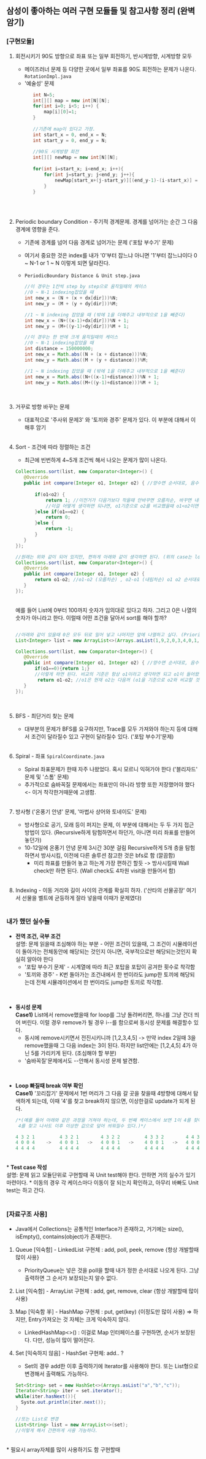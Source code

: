 ## 삼성이 좋아하는 여러 구현 모듈들 및 참고사항 정리 (완벽 암기)

### [구현모듈]
1. 회전시키기 90도 방향으로 좌표 또는 일부 회전하기, 반시계방향, 시계방향 모두
   - 메이즈러너 문제 등 다양한 곳에서 일부 좌표를 90도 회전하는 문제가 나온다. ```RotationImpl.java```
   - '예술성' 문제
     ```java    		
		int N=5;
		int[][] map = new int[N][N];
		for(int i=0; i<5; i++) {
			map[i][0]=1;
		}
		
        //기존에 map이 있다고 가정.
		int start_x = 0, end_x = N;
		int start_y = 0, end_y = N;
		
		//90도 시계방향 회전
		int[][] newMap = new int[N][N];
		  
		for(int i=start_x; i<end_x; i++){
			for(int j=start_y; j<end_y; j++){
				newMap[start_x+(j-start_y)][(end_y-1)-(i-start_x)] = map[i][j];
			}
		}
		  
      ```
     
   <br>
   
2. Periodic boundary Condition - 주기적 경계문제. 경계를 넘어가는 순간 그 다음 경계에 영향을 준다.
   - 기존에 경계를 넘어 다음 경계로 넘어가는 문제 ('포탑 부수기' 문제)
   - 여기서 중요한 것은 index를 내가 '0'부터 잡느냐 아니면 '1'부터 잡느냐이다 0 ~ N-1 or 1 ~ N 이렇게 되면 달라진다.
   - ```PeriodicBoundary Distance & Unit step.java```
     ```java
     //이 경우는 1칸씩 step by step으로 움직일때의 케이스
     //0 ~ N-1 indexing잡았을 때
     int new_x = (N + (x + dx[dir]))%N;
     int new_y = (M + (y + dy[dir]))%M;

     //1 ~ N indexing 잡았을 때 (밖에 1을 더해주고 내부적으로 1을 빼준다)
     int new_x = (N+((x-1)+dx[dir]))%N + 1;
     int new_y = (M+((y-1)+dy[dir]))%M + 1;
     ```

      ```java
     //이 경우는 한 번에 크게 움직일때의 케이스
     //0 ~ N-1 indexing잡았을 때
     int distance = 150000000;
     int new_x = Math.abs((N + (x + distance)))%N;
     int new_y = Math.abs((M + (y + distance)))%M;

     //1 ~ N indexing 잡았을 때 (밖에 1을 더해주고 내부적으로 1을 빼준다)
     int new_x = Math.abs((N+((x-1)+distance)))%N + 1;
     int new_y = Math.abs((M+((y-1)+distance)))%M + 1;
     ``` 
     
   <br>
3. 거꾸로 방향 바꾸는 문제
   - 대표적으로 '주사위 문제3' 와 '토끼와 경주' 문제가 있다. 이 부분에 대해서 이해후 암기
   <br>

4. Sort - 조건에 따라 정렬하는 조건
    - 최근에 빈번하게 4~5개 조건씩 해서 나오는 문제가 많이 나온다.
     
	 ```java
	Collections.sort(list, new Comparator<Integer>() {
		@Override
		public int compare(Integer o1, Integer o2) { //양수면 순서대로, 음수면 역순
			
			if(o1<o2) {
				return 1; //이전거가 다음거보다 작을때 안바꾸면 오름차순, 바꾸면 내림차순 (양수 바꿔, 음수 안바꿔)
  				//이걸 어떻게 생각하면 되냐면, o1기준으로 o2를 비교했을때 o1<o2이면 return 양수 -> 바꿔! o1과 o2가 바뀜.
			}else if(o1==o2) {
				return 0;
			}else {
				return -1;
			}
		}
	});

	//원래는 위와 같이 되어 있지만, 편하게 아래와 같이 생각하면 된다. (위의 case는 long type때문에)
	Collections.sort(list, new Comparator<Integer>() {
		@Override
		public int compare(Integer o1, Integer o2) { 
		    return o1-o2; //o1-o2 (오름차순) , o2-o1 (내림차순) o1 o2 순서대로 (오름), o2 o1 역으로 (내림)
		}
	});
	```
  	<br>
   	 예를 들어  List에 0부터 100까지 숫자가 임의대로 있다고 하자. 그리고 0은 나열의 숫자가 아니라고 한다. 이럴때 어떤 조건을 달아서 sort를 해야 할까?
    
  	 ```java
    
	//아래와 같이 있을때 0은 모두 뒤로 밀어 넣고 나머지만 앞에 나열하고 싶다. (Priority Queue의 단골문제)
   	 List<Integer> list = new ArrayList<>(Arrays.asList(1,9,2,0,3,4,0,1,4,0,2,30,0,0,1,30,54,0,0,5,6));
    
	 Collections.sort(list, new Comparator<Integer>() {
		@Override
		public int compare(Integer o1, Integer o2) { //양수면 순서대로, 음수면 역순
			if(o1==0){return 1;}
			//이렇게 하면 된다. 비교의 기준은 항상 o1이라고 생각하면 되고 o1이 들어왔을때 1을 함으로써 뒤로 바꿔준다.
		     return o1-o2; //o1은 현재 o2는 다음꺼 (o1을 기준으로 o2와 비교할 것)
		}
	});
	```
 
   <br>
6. BFS - 최단거리 찾는 문제
    - 대부분의 문제가 BFS를 요구하지만, Trace를 모두 가져와야 하는지 등에 대해서 조건이 달라질수 있고 구현이 달라질수 있다. ('포탑 부수기'문제)
   <br>
7. Spiral - 좌표 ```SpiralCoordinate.java```
    - Spiral 좌표문제가 한때 자주 나왔었다. 혹시 모르니 익혀가야 한다 ('블리자드' 문제 및 '스톰' 문제)
    - 추가적으로 숨바꼭질 문제에서는 좌표만이 아니라 방향 또한 저장했어야 했다 <- 이거 착각한거때문에 고생함.
      
   <br>
8. 방사형 ('온풍기 안녕' 문제, '마법사 상어와 토네이도' 문제) 
    - 방사형으로 공기, 모래 등이 퍼지는 문제, 이 부분에 대해서는 두 두 가지 접근 방법이 있다. (Recursive하게 탐험하면서 하던가, 아니면 미리 좌표를 만들어 놓던가)
    - 10-12일에 온풍기 안녕 문제 3시간 30분 걸림 Recursive하게 5개 층을 탐험하면서 방사시킴, 이전에 다른 솔루션 참고한 것은 bfs로 함 (깔끔함)
    	- 미리 좌표를 만들어 놓고 하는게 가장 편하긴 할듯 -> 방사시킬때 Wall check만 하면 된다. (Wall check도 4차원 visit을 만들어서 함)

   <br>
9. Indexing - 이동 거리와 길이 사이의 관계를 확실히 하자. ('산타의 선물공장' 여기서 선물을 벨트에 균등하게 잘라 넣을때 이때가 문제였다)
   <br><br>

### 내가 했던 실수들 
* <b>전역 조건, 국부 조건</b><br>
  설명: 문제 읽을때 조심해야 하는 부분 - 어떤 조건이 있을때, 그 조건이 시뮬레이션이 돌아가는 전체동안에 해당되는 것인지 아니면, 국부적으로만 해당되는것인지 확실히 알아야 한다
  * '포탑 부수기 문제' - 시계열에 따라 최근 포탑을 포탑이 공겨한 횟수로 착각함
  * '토끼와 경주' - K번 돌아가는 조건내에서 한 번이라도 jump한 토끼에 해당되는데 전체 시뮬레이션에서 한 번이라도 jump한 토끼로 착각함.
<br>

* <b>동시성 문제</b><br>
  <b>Case1)</b> List에서 remove했을때 for loop를 그냥 돌려버리면, 하나를 그냥 건더 띄어 버린다. 이럴 경우 remove가 될 경우 i--를 함으로써 동시성 문제를 해결할수 있다.
   * 동시에 remove시키면서 전진시키니까 [1,2,3,4,5] -> 만약 index 2일때 3을 remove했을때 그 다음 index는 3이 된다. 하지만 list안에는 [1,2,4,5] 4가 아닌 5를 가리키게 된다. (조심해야 할 부분)
   * '숨바꼭질'문제에서도 --안해서 동시성 문제 발견함.
<br> 


* <b>Loop 빠질때 break 여부 확인</b><br>
  <b>Case1)</b> '꼬리잡기' 문제에서 1번 머리가 그 다음 갈 곳을 찾을때 4방향에 대해서 탐색하게 되는데, 이때 '4'를 찾고 break하지 않으면, 이상한걸로 update가 되게 된다.

  ```java
  /*(예를 들어 아래와 같은 과정을 거쳐야 하는데, 두 번째 케이스에서 보면 1이 4를 찾아서 옮겨가고 여기서 break를 하지 않으면,
   4를 찾고 나서도 이후 이상한 값으로 덮어 씌워질수 있다.)*/
  
  4 3 2 1         4 3 2 1        4 3 2 2         4 3 3 2        4 4 3 2
  4 0 0 4    ->   4 0 0 1   ->   4 0 0 1   ->    4 0 0 1   ->   4 0 0 1
  4 4 4 4         4 4 4 4        4 4 4 4         4 4 4 4        4 4 4 4
  ```
  
<br>
* <b>Test case 작성</b><br>
  설명: 문제 읽고 모듈단위로 구현할때 꼭 Unit test해야 한다. 안하면 거의 실수가 있기 마련이다.
  * 이동의 경우 각 케이스마다 이동이 잘 되는지 확인하고, 아무리 바빠도 Unit test는 하고 간다.
<br>

<br>

### [자료구조 사용]
* Java에서 Collections는 공통적인 Interface가 존재하고, 거기에는 size(), isEmpty(), contains(object)가 존재한다.

1. Queue [익숙함] - LinkedList 구현체 : add, poll, peek, remove {항상 개발할때 많이 사용}
   * PriorityQueue는 넣은 것을 poll을 할때 내가 정한 순서대로 나오게 된다. 그냥 출력하면 그 순서가 보장되는지 알수 없다.

3. List [익숙함] - ArrayList 구현체 : add, get, remove, clear {항상 개발할때 많이 사용}

4. Map [익숙함 半] - HashMap 구현체 : put, get(key) {이정도만 많이 사용} => 하지만, Entry가져오는 것 자체는 크게 익숙하지 않다.
   * LinkedHashMap<>() : 이걸로 Map 인터페이스를 구현하면, 순서가 보장된다. 다만, 성능이 많이 떨어진다.

5. Set [익숙하지 않음] - HashSet 구현체: add.. ?
   - Set의 경우 add한 이후 출력하기에 Iterator를 사용해야 한다. 또는 List형으로 변경해서 출력해도 가능하다.
   ```java
   Set<String> set = new HashSet<>(Arrays.asList("a","b","c"));
   Iterator<String> iter = set.iterator();
   while(iter.hasNext()){
     Syste.out.println(iter.next());
   }

   //또는 List로 변경
   List<String> list = new ArrayList<>(set);
   //이렇게 해서 간편하게 사용 가능하다.
   ```
   

<br>
* 필요시 array자체를 많이 사용하기도 함 구현할때

